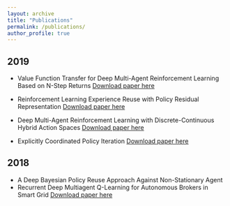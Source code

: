 ```yaml
---
layout: archive
title: "Publications"
permalink: /publications/
author_profile: true
---
```



## 2019
* Value Function Transfer for Deep Multi-Agent Reinforcement Learning Based on N-Step Returns
[Download paper here](http://academicpages.github.io/files/paper1.pdf)

* Reinforcement Learning Experience Reuse with Policy Residual Representation
[Download paper here](http://academicpages.github.io/files/paper1.pdf)

* Deep Multi-Agent Reinforcement Learning with Discrete-Continuous Hybrid Action Spaces
[Download paper here](http://academicpages.github.io/files/paper1.pdf)

* Explicitly Coordinated Policy Iteration
[Download paper here](http://academicpages.github.io/files/paper1.pdf)


## 2018 
*  A Deep Bayesian Policy Reuse Approach Against Non-Stationary Agent
*  Recurrent Deep Multiagent Q-Learning for Autonomous Brokers in Smart Grid
[Download paper here](http://academicpages.github.io/files/paper1.pdf) 



<!-- {% if author.googlescholar %}
  You can also find my articles on <u><a href="{{author.googlescholar}}">my Google Scholar profile</a>.</u>
{% endif %}

{% include base_path %}

{% for post in site.publications reversed %}
  {% include archive-single.html %}
{% endfor %} -->
